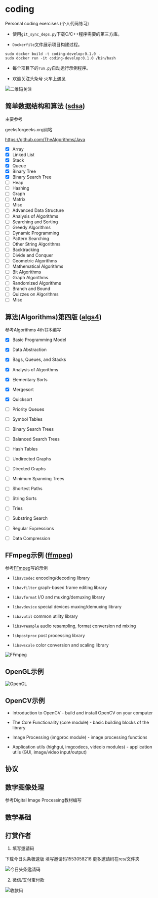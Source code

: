 # coding

Personal coding exercises (个人代码练习)

* 使用`git_sync_deps.py`下载C/C++程序需要的第三方库。

* `Dockerfile`文件展示项目构建过程。

```
sudo docker build -t coding-develop:0.1.0 .
sudo docker run -it coding-develop:0.1.0 /bin/bash
```

* 每个项目下的`run.py`自动运行示例程序。

* 欢迎关注头条号 火车上遇见

![二维码关注](res/personal-qrcode.png)

## 简单数据结构和算法 ([sdsa](sdsa/))

主要参考

geeksforgeeks.org网站

https://github.com/TheAlgorithms/Java

- [x] Array
- [x] Linked List
- [x] Stack
- [x] Queue
- [x] Binary Tree
- [x] Binary Search Tree
- [ ] Heap
- [ ] Hashing
- [ ] Graph
- [ ] Matrix
- [ ] Misc
- [ ] Advanced Data Structure
- [ ] Analysis of Algorithms
- [ ] Searching and Sorting
- [ ] Greedy Algorithms
- [ ] Dynamic Programming
- [ ] Pattern Searching
- [ ] Other String Algorithms
- [ ] Backtracking
- [ ] Divide and Conquer
- [ ] Geometric Algorithms
- [ ] Mathematical Algorithms
- [ ] Bit Algorithms
- [ ] Graph Algorithms
- [ ] Randomized Algorithms
- [ ] Branch and Bound
- [ ] Quizzes on Algorithms
- [ ] Misc

## 算法(Algorithms)第四版 ([algs4](algs4/))

参考Algorithms 4th书本编写

- [x] Basic Programming Model
- [x] Data Abstraction
- [x] Bags, Queues, and Stacks
- [x] Analysis of Algorithms
- [x] Elementary Sorts
- [x] Mergesort
- [x] Quicksort
- [ ] Priority Queues
- [ ] Symbol Tables
- [ ] Binary Search Trees
- [ ] Balanced Search Trees
- [ ] Hash Tables
- [ ] Undirected Graphs
- [ ] Directed Graphs
- [ ] Minimum Spanning Trees
- [ ] Shortest Paths
- [ ] String Sorts
- [ ] Tries
- [ ] Substring Search
- [ ] Regular Expressions
- [ ] Data Compression 


## FFmpeg示例 ([ffmpeg](ffmpeg/))

参考[FFmpeg](https://ffmpeg.org/)写的示例

* `libavcodec` encoding/decoding library

* `libavfilter` graph-based frame editing library

* `libavformat` I/O and muxing/demuxing library

* `libavdevice` special devices muxing/demuxing library

* `libavutil` common utility library

* `libswreample` audio resampling, format conversion nd mixing

* `libpostproc` post processing library

* `libswscale` color conversion and scaling library

![FFmpeg](res/ffmpeg.png)

## OpenGL示例

![OpenGL](res/opengl-45.png)

## OpenCV示例

* Introduction to OpenCV - build and install OpenCV on your computer

* The Core Functionality (core module) - basic building blocks of the library

* Image Processing (imgproc module) - image processing functions

* Application utils (highgui, imgcodecs, videoio modules) - application utils (GUI, image/video input/output)

## 协议

## 数字图像处理

参考Digital Image Processing教材编写

## 数学基础

## 打赏作者

1. 填写邀请码

下载今日头条极速版 填写邀请码1553058216 更多邀请码在res/文件夹

![今日头条邀请码](res/邀请码-今日头条极速版.jpg)

2. 微信/支付宝付款

![收款码](res/qrcode-wechat-alipay.png)


